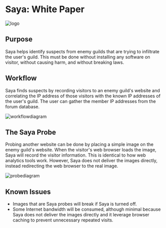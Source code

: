 # Saya: White Paper

![logo][logo]

## Purpose

Saya helps identify suspects from enemy guilds that are trying to infiltrate the user's guild.
This must be done without installing any software on visitor, without causing harm, and
without breaking laws.

## Workflow

Saya finds suspects by recording visitors to an enemy guild's website and correlating the IP address of 
those visitors with the known IP addresses of the user's guild.  The user can 
gather the member IP addresses from the forum database.

![workflowdiagram][workflowdiagram]

## The Saya Probe

Probing another website can be done by placing a simple image on the enemy guild's website.
When the visitor's web browser loads the image, Saya will record the visitor information.  This
is identical to how web analytics tools work.  However, Saya does not deliver the images directly,
instead redirecting the web browser to the real image.

![probediagram][probediagram]

## Known Issues
- Images that are Saya probes will break if Saya is turned off.
- Some Internet bandwidth will be consumed, although minimal because Saya does not deliver the images directly and it leverage browser caching to prevent unnecessary repeated visits.

[logo]: https://github.com/sunsetbrew/saya/blob/master/public_html/saya/assets/welcome.png "Logo"
[probediagram]: https://github.com/sunsetbrew/saya/blob/master/doc/Saya-Probe.png "Probe Diagram"
[workflowdiagram]: https://github.com/sunsetbrew/saya/blob/master/doc/Saya-Workflow.png "Workflow Diagram"
